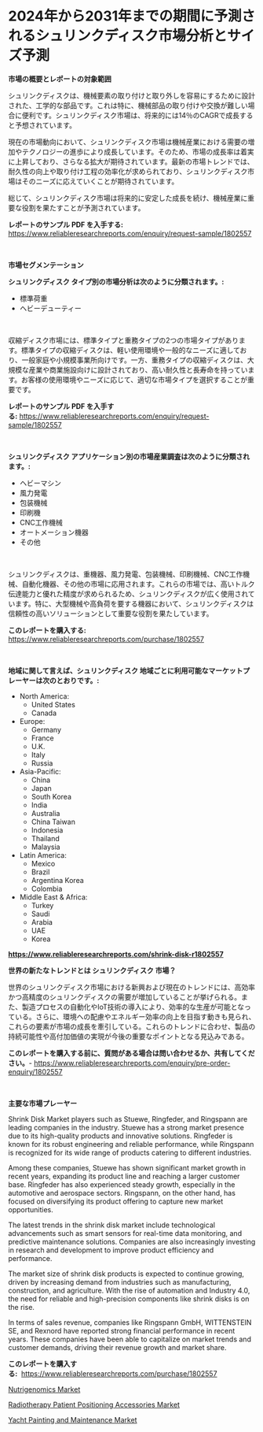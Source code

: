 <p><h1>2024年から2031年までの期間に予測されるシュリンクディスク市場分析とサイズ予測</h1></p><p><strong>市場の概要とレポートの対象範囲</strong></p>
<p><p>シュリンクディスクは、機械要素の取り付けと取り外しを容易にするために設計された、工学的な部品です。これは特に、機械部品の取り付けや交換が難しい場合に便利です。シュリンクディスク市場は、将来的には14％のCAGRで成長すると予想されています。</p><p>現在の市場動向において、シュリンクディスク市場は機械産業における需要の増加やテクノロジーの進歩により成長しています。そのため、市場の成長率は着実に上昇しており、さらなる拡大が期待されています。最新の市場トレンドでは、耐久性の向上や取り付け工程の効率化が求められており、シュリンクディスク市場はそのニーズに応えていくことが期待されています。</p><p>総じて、シュリンクディスク市場は将来的に安定した成長を続け、機械産業に重要な役割を果たすことが予測されています。</p></p>
<p><strong>レポートのサンプル PDF を入手する:</strong> <a href="https://www.reliableresearchreports.com/enquiry/request-sample/1802557">https://www.reliableresearchreports.com/enquiry/request-sample/1802557</a></p>
<p>&nbsp;</p>
<p><strong>市場セグメンテーション</strong></p>
<p><strong>シュリンクディスク タイプ別の市場分析は次のように分類されます。:</strong></p>
<p><ul><li>標準荷重</li><li>ヘビーデューティー</li></ul></p>
<p>&nbsp;</p>
<p><p>収縮ディスク市場には、標準タイプと重務タイプの2つの市場タイプがあります。標準タイプの収縮ディスクは、軽い使用環境や一般的なニーズに適しており、一般家庭や小規模事業所向けです。一方、重務タイプの収縮ディスクは、大規模な産業や商業施設向けに設計されており、高い耐久性と長寿命を持っています。お客様の使用環境やニーズに応じて、適切な市場タイプを選択することが重要です。</p></p>
<p><strong>レポートのサンプル PDF を入手する:</strong>&nbsp;<a href="https://www.reliableresearchreports.com/enquiry/request-sample/1802557">https://www.reliableresearchreports.com/enquiry/request-sample/1802557</a></p>
<p>&nbsp;</p>
<p><strong> シュリンクディスク アプリケーション別の市場産業調査は次のように分類されます。:</strong></p>
<p><ul><li>ヘビーマシン</li><li>風力発電</li><li>包装機械</li><li>印刷機</li><li>CNC工作機械</li><li>オートメーション機器</li><li>その他</li></ul></p>
<p>&nbsp;</p>
<p><p>シュリンクディスクは、重機器、風力発電、包装機械、印刷機械、CNC工作機械、自動化機器、その他の市場に応用されます。これらの市場では、高いトルク伝達能力と優れた精度が求められるため、シュリンクディスクが広く使用されています。特に、大型機械や高負荷を要する機器において、シュリンクディスクは信頼性の高いソリューションとして重要な役割を果たしています。</p></p>
<p><strong>このレポートを購入する:</strong>&nbsp; <a href="https://www.reliableresearchreports.com/purchase/1802557">https://www.reliableresearchreports.com/purchase/1802557</a></p>
<p>&nbsp;</p>
<p><strong>地域に関して言えば、シュリンクディスク 地域ごとに利用可能なマーケットプレーヤーは次のとおりです。:</strong></p>
<p><ul>
    <li>
        North America:
        <ul>
            <li>United States</li>
            <li>Canada</li>
        </ul>
    </li>
    <li>
        Europe:
        <ul>
            <li>Germany</li>
            <li>France</li>
            <li>U.K.</li>
            <li>Italy</li>
            <li>Russia</li>
        </ul>
    </li>
    <li>
        Asia-Pacific:
        <ul>
            <li>China</li>
            <li>Japan</li>
            <li>South Korea</li>
            <li>India</li>
            <li>Australia</li>
            <li>China Taiwan</li>
            <li>Indonesia</li>
            <li>Thailand</li>
            <li>Malaysia</li>
        </ul>
    </li>
    <li>
        Latin America:
        <ul>
            <li>Mexico</li>
            <li>Brazil</li>
            <li>Argentina Korea</li>
            <li>Colombia</li>
        </ul>
    </li>
    <li>
        Middle East & Africa:
        <ul>
            <li>Turkey</li>
            <li>Saudi</li>
            <li>Arabia</li>
            <li>UAE</li>
            <li>Korea</li>
        </ul>
    </li>
    </ul></p>
<p><strong><a href="https://www.reliableresearchreports.com/shrink-disk-r1802557">https://www.reliableresearchreports.com/shrink-disk-r1802557</a></strong>&nbsp;</p>
<p><strong>世界の新たなトレンドとは シュリンクディスク 市場？</strong></p>
<p><p>世界のシュリンクディスク市場における新興および現在のトレンドには、高効率かつ高精度のシュリンクディスクの需要が増加していることが挙げられる。また、製造プロセスの自動化やIoT技術の導入により、効率的な生産が可能となっている。さらに、環境への配慮やエネルギー効率の向上を目指す動きも見られ、これらの要素が市場の成長を牽引している。これらのトレンドに合わせ、製品の持続可能性や高付加価値の実現が今後の重要なポイントとなる見込みである。</p></p>
<p><strong>このレポートを購入する前に、質問がある場合は問い合わせるか、共有してください。</strong>- <a href="https://www.reliableresearchreports.com/enquiry/pre-order-enquiry/1802557">https://www.reliableresearchreports.com/enquiry/pre-order-enquiry/1802557</a></p>
<p>&nbsp;</p>
<p><strong>主要な市場プレーヤー</strong></p>
<p><p>Shrink Disk Market players such as Stuewe, Ringfeder, and Ringspann are leading companies in the industry. Stuewe has a strong market presence due to its high-quality products and innovative solutions. Ringfeder is known for its robust engineering and reliable performance, while Ringspann is recognized for its wide range of products catering to different industries.</p><p>Among these companies, Stuewe has shown significant market growth in recent years, expanding its product line and reaching a larger customer base. Ringfeder has also experienced steady growth, especially in the automotive and aerospace sectors. Ringspann, on the other hand, has focused on diversifying its product offering to capture new market opportunities.</p><p>The latest trends in the shrink disk market include technological advancements such as smart sensors for real-time data monitoring, and predictive maintenance solutions. Companies are also increasingly investing in research and development to improve product efficiency and performance.</p><p>The market size of shrink disk products is expected to continue growing, driven by increasing demand from industries such as manufacturing, construction, and agriculture. With the rise of automation and Industry 4.0, the need for reliable and high-precision components like shrink disks is on the rise.</p><p>In terms of sales revenue, companies like Ringspann GmbH, WITTENSTEIN SE, and Rexnord have reported strong financial performance in recent years. These companies have been able to capitalize on market trends and customer demands, driving their revenue growth and market share.</p></p>
<p><strong>このレポートを購入する:</strong>&nbsp;&nbsp;<a href="https://www.reliableresearchreports.com/purchase/1802557">https://www.reliableresearchreports.com/purchase/1802557</a></p>
<p><p><a href="https://angry-finch-aaf.notion.site/Nutrigenomics-Market-Comprehensive-Assessment-by-Type-Application-and-Geography-d52d3fbb80834eeaa04354c931a3f1b5">Nutrigenomics Market</a></p><p><a href="https://faithful-glue-af3.notion.site/Radiotherapy-Patient-Positioning-Accessories-Market-Exploring-Market-Share-Market-Trends-and-Futu-0c5404878bc2471d88b4129cba68465c">Radiotherapy Patient Positioning Accessories Market</a></p><p><a href="https://chivalrous-flock-a86.notion.site/Yacht-Painting-and-Maintenance-Market-Furnishes-Information-on-Market-Share-Market-Trends-and-Mark-f0a0fdedd5a04fbb9bfbf09ea084080b">Yacht Painting and Maintenance Market</a></p></p>